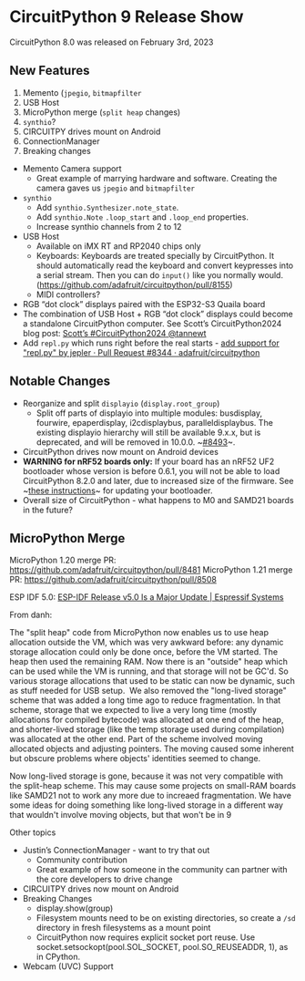 # CircuitPython 9 Release Show

CircuitPython 8.0 was released on February 3rd, 2023

## New Features

1. Memento (`jpegio`, `bitmapfilter`
2. USB Host
3. MicroPython merge (`split heap` changes)
4. `synthio`?
5. CIRCUITPY drives mount on Android
6. ConnectionManager
7. Breaking changes

* Memento Camera support
  * Great example of marrying hardware and software.  Creating the camera gaves us `jpegio` and `bitmapfilter`
* `synthio`
  * Add `synthio.Synthesizer.note_state`.
  * Add `synthio.Note` `.loop_start` and `.loop_end` properties.
  * Increase synthio channels from 2 to 12
* USB Host
  * Available on iMX RT and RP2040 chips only
  * Keyboards: Keyboards are treated specially by CircuitPython. It should automatically read the keyboard and convert keypresses into a serial stream.  Then you can do `input()` like you normally would. (https://github.com/adafruit/circuitpython/pull/8155)
  * MIDI controllers?
* RGB “dot clock” displays paired with the ESP32-S3 Quaila board
* The combination of USB Host + RGB “dot clock” displays could become a standalone CircuitPython computer.  See Scott’s CircuitPython2024 blog post:  [Scott’s \#CircuitPython2024 @tannewt](https://blog.adafruit.com/2024/01/24/scotts-circuitpython2024-tannewt/)
* Add `repl.py` which runs right before the real starts - [add support for "repl.py" by jepler · Pull Request \#8344 · adafruit/circuitpython](https://github.com/adafruit/circuitpython/pull/8344)

## Notable Changes
* Reorganize and split `displayio` (`display.root_group`)
  * Split off parts of displayio into multiple modules: busdisplay, fourwire, epaperdisplay, i2cdisplaybus, paralleldisplaybus. The existing displayio hierarchy will still be available 9.x.x, but is deprecated, and will be removed in 10.0.0. ~[\#8493](https://github.com/adafruit/circuitpython/pull/8493)~.
* CircuitPython drives now mount on Android devices
* **WARNING for nRF52 boards only:** If your board has an nRF52 UF2 bootloader whose version is before 0.6.1, you will not be able to load CircuitPython 8.2.0 and later, due to increased size of the firmware. See ~[these instructions](https://learn.adafruit.com/introducing-the-adafruit-nrf52840-feather/update-bootloader)~ for updating your bootloader.
* Overall size of CircuitPython - what happens to M0 and SAMD21 boards in the future?

## MicroPython Merge

MicroPython 1.20 merge PR: https://github.com/adafruit/circuitpython/pull/8481
MicroPython 1.21 merge PR: https://github.com/adafruit/circuitpython/pull/8508

ESP IDF 5.0: [ESP-IDF Release v5.0 Is a Major Update | Espressif Systems](https://www.espressif.com/en/news/ESP-IDFv5)

From danh:

The "split heap" code from MicroPython now enables us to use heap allocation outside the VM, which was very awkward before: any dynamic storage allocation could only be done once, before the VM started. The heap then used the remaining RAM. Now there is an "outside" heap which can be used while the VM is running, and that storage will not be GC'd. So various storage allocations that used to be static can now be dynamic, such as stuff needed for USB setup.  We also removed the "long-lived storage" scheme that was added a long time ago to reduce fragmentation. In that scheme, storage that we expected to live a very long time (mostly allocations for compiled bytecode) was allocated at one end of the heap, and shorter-lived storage (like the temp storage used during compilation) was allocated at the other end. Part of the scheme involved moving allocated objects and adjusting pointers. The moving caused some inherent but obscure problems where objects' identities seemed to change.

Now long-lived storage is gone, because it was not very compatible with the split-heap scheme. This may cause some projects on small-RAM boards like SAMD21 not to work any more due to increaed fragmentation. We have some ideas for doing something like long-lived storage in a different way that wouldn't involve moving objects, but that won't be in 9

Other topics
* Justin’s ConnectionManager - want to try that out
  * Community contribution
  * Great example of how someone in the community can partner with the core developers to drive change
* CIRCUITPY drives now mount on Android
* Breaking Changes
  * display.show(group)
  * Filesystem mounts need to be on existing directories, so create a `/sd` directory in fresh filesystems as a mount point
  * CircuitPython now requires explicit socket port reuse. Use socket.setsockopt(pool.SOL_SOCKET, pool.SO_REUSEADDR, 1), as in CPython.
* Webcam (UVC) Support
